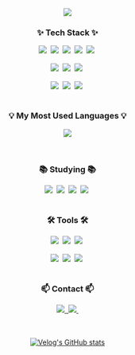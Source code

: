 <div align="center">
  <img src='https://capsule-render.vercel.app/api?type=venom&color=0:F9F9E0,100:FF90BC&stroke=FFC5C5&height=300&section=header&text=🪄Chen%20Github&fontSize=80&animation=twinkling&fontColor=FFC0D9' />
</div>



<!--내용 부분-->
<h3 align="center">✨ Tech Stack ✨</h3>
<div align="center">
  <img src ="https://img.shields.io/badge/NextJS-000000.svg?&style=for-the-badge&logo=nextdotjs&logoColor=white"/>&nbsp
  <img src="https://img.shields.io/badge/react-20232a.svg?style=for-the-badge&logo=react&logoColor=61DAFB" />&nbsp
  <img src="https://img.shields.io/badge/javascript-F7DF1E.svg?style=for-the-badge&logo=javascript&logoColor=20232a" />&nbsp
  <img src="https://img.shields.io/badge/html5-E34F26.svg?style=for-the-badge&logo=html5&logoColor=white" />&nbsp
  <img src="https://img.shields.io/badge/zustand-6A4520.svg?style=for-the-badge&logoColor=white" />&nbsp
</div>

<br>

<div align="center">
  <img src="https://img.shields.io/badge/styled--components-DB7093?style=for-the-badge&logo=styled-components&logoColor=ffd35b" />&nbsp
  <img src="https://img.shields.io/badge/tailwindcss-1daabb.svg?style=for-the-badge&logo=tailwind-css&logoColor=white" />&nbsp
  <img src="https://img.shields.io/badge/css3-1572B6.svg?style=for-the-badge&logo=css3&logoColor=white" />&nbsp
</div>

<br>

<div align="center">
  <img src="https://img.shields.io/badge/react_hook_form-EC5990?style=for-the-badge&logo=reacthookform&logoColor=white" />&nbsp
  <img src="https://img.shields.io/badge/supabase-3FCF8E.svg?style=for-the-badge&logo=supabase&logoColor=white" />&nbsp
  <img src="https://img.shields.io/badge/nodeJS-5FA04E.svg?style=for-the-badge&logo=nodedotjs&logoColor=white" />&nbsp
</div>

<br>

<h3 align="center">💡 My Most Used Languages 💡</h3>
<p align="center">
  <a href="https://github.com/chen4023">
    <img align="center" src="https://github-readme-stats.vercel.app/api/top-langs/?username=chen4023&layout=compact&show_icons=true&show_owner=true&hide_title=true&theme=nord" />
  </a>
</p>

<br>

<h3 align="center">📚 Studying 📚</h3>
<div align="center">
  <img src="https://img.shields.io/badge/typescript-007ACC.svg?style=for-the-badge&logo=typescript&logoColor=white" />&nbsp
  <img src="https://img.shields.io/badge/React%20Query-FF4154?style=for-the-badge&logo=react%20query&logoColor=white" />&nbsp
  <img src="https://img.shields.io/badge/Recoil-3578E5?style=for-the-badge&logo=recoil&logoColor=white" />&nbsp
  <img src="https://img.shields.io/badge/Redux-764ABC?style=for-the-badge&logo=redux&logoColor=white" />&nbsp
</div>

<br>

<h3 align="center">🛠 Tools 🛠</h3>
<div align="center">
  <img src="https://img.shields.io/badge/git-F05033.svg?style=for-the-badge&logo=git&logoColor=white" />&nbsp
  <img src="https://img.shields.io/badge/github-181717.svg?style=for-the-badge&logo=github&logoColor=white" />&nbsp
  <img src="https://img.shields.io/badge/Notion-F3F3F3.svg?style=for-the-badge&logo=notion&logoColor=black" />&nbsp
</div>

<br>

<div align="center">
  <img src="https://img.shields.io/badge/figma-F24E1E.svg?style=for-the-badge&logo=figma&logoColor=white" />&nbsp
  <img src="https://img.shields.io/badge/VSCode-2C2C32.svg?style=for-the-badge&logo=visual-studio-code&logoColor=22ABF3" />&nbsp
  <img src="https://img.shields.io/badge/Velog-20C997.svg?style=for-the-badge&logo=velog&logoColor=white" />&nbsp
</div>

<br>

<h3 align="center">📫 Contact 📫</h3>
<div align="center">
  <a href="mailto:ads4023@naver.com">
    <img
      src="https://img.shields.io/badge/ads4023@naver.com-03C75A?style=for-the-badge&logo=naver&logoColor=white"/>&nbsp
  </a>
   <a href="mailto:ads4023@gmail.com">
    <img
      src="https://img.shields.io/badge/ads4023@gmail.com-D14836?style=for-the-badge&logo=gmail&logoColor=white"/>&nbsp
  </a>
</div>

<br>
<br>

<div align="center" style="text-align:center">
  <a href="https://velog.io/@chen4023">
    
  [![Velog's GitHub stats](https://velog-readme-stats.vercel.app/api?name=chen4023&color=dark)](https://velog.io/@chen4023)

  </a>
</div>



